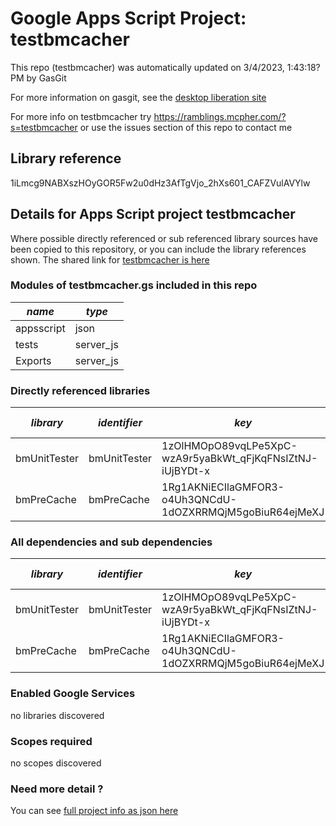 # Google Apps Script Project: testbmcacher
This repo (testbmcacher) was automatically updated on 3/4/2023, 1:43:18?PM by GasGit

For more information on gasgit, see the [desktop liberation site](https://ramblings.mcpher.com/drive-sdk-and-github/migrategasgit/ "desktop liberation")

For more info on testbmcacher try https://ramblings.mcpher.com/?s=testbmcacher or use the issues section of this repo to contact me
## Library reference
1iLmcg9NABXszHOyGOR5Fw2u0dHz3AfTgVjo_2hXs601_CAFZVulAVYlw


## Details for Apps Script project testbmcacher
Where possible directly referenced or sub referenced library sources have been copied to this repository, or you can include the library references shown. 
The shared link for [testbmcacher is here](https://script.google.com/d/1iLmcg9NABXszHOyGOR5Fw2u0dHz3AfTgVjo_2hXs601_CAFZVulAVYlw/edit?usp=sharing "open in the GAS IDE")

### Modules of testbmcacher.gs included in this repo
*name*|*type*
--- | --- 
appsscript| json
tests| server_js
Exports| server_js
### Directly referenced libraries
*library*|*identifier*|*key*|*version*|*dev mode*|*source*|
--- | --- | --- | --- | --- | --- 
bmUnitTester| bmUnitTester|1zOlHMOpO89vqLPe5XpC-wzA9r5yaBkWt_qFjKqFNsIZtNJ-iUjBYDt-x|7|no|[here](libraries/bmUnitTester "library source")
bmPreCache| bmPreCache|1Rg1AKNiECIlaGMFOR3-o4Uh3QNCdU-1dOZXRRMQjM5goBiuR64ejMeXJ|6|no|[here](libraries/bmPreCache "library source")
### All dependencies and sub dependencies
*library*|*identifier*|*key*|*version*|*dev mode*|*source*|
--- | --- | --- | --- | --- | --- 
bmUnitTester| bmUnitTester|1zOlHMOpO89vqLPe5XpC-wzA9r5yaBkWt_qFjKqFNsIZtNJ-iUjBYDt-x|7|no|[here](libraries/bmUnitTester "library source")
bmPreCache| bmPreCache|1Rg1AKNiECIlaGMFOR3-o4Uh3QNCdU-1dOZXRRMQjM5goBiuR64ejMeXJ|6|no|[here](libraries/bmPreCache "library source")
### Enabled Google Services
no libraries discovered
### Scopes required
no scopes discovered
### Need more detail ?
You can see [full project info as json here](info.json)
